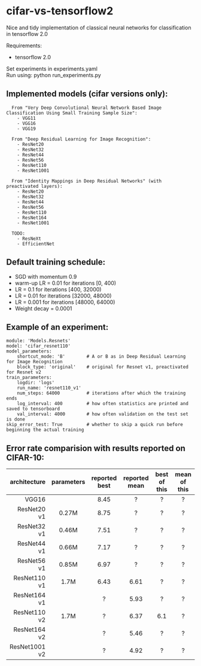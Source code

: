 # cifar-vs-tensorflow2
Nice and tidy implementation of classical neural networks for classification in tensorflow 2.0

Requirements:
- tensorflow 2.0

Set experiments in experiments.yaml \
Run using: python run_experiments.py

## Implemented models (cifar versions only):
```
  From "Very Deep Convolutional Neural Network Based Image Classification Using Small Training Sample Size":
    - VGG11
    - VGG16
    - VGG19

  From "Deep Residual Learning for Image Recognition":
    - ResNet20
    - ResNet32
    - ResNet44
    - ResNet56
    - ResNet110
    - ResNet1001

  From "Identity Mappings in Deep Residual Networks" (with preactivated layers):
    - ResNet20
    - ResNet32
    - ResNet44
    - ResNet56
    - ResNet110
    - ResNet164
    - ResNet1001
    
  TODO:
    - ResNeXt
    - EfficientNet
```

## Default training schedule:
- SGD with momentum 0.9
- warm-up LR = 0.01 for iterations [0, 400)
- LR = 0.1 for iterations [400, 32000)
- LR = 0.01 for iterations [32000, 48000)
- LR = 0.001 for iterations [48000, 64000)
- Weight decay = 0.0001

## Example of an experiment:
```
module: 'Models.Resnets'
model: 'cifar_resnet110'
model_parameters:
    shortcut_mode: 'B'        # A or B as in Deep Residual Learning for Image Recognition
    block_type: 'original'    # original for Resnet v1, preactivated for Resnet v2
train_parameters:
    logdir: 'logs'
    run_name: 'resnet110_v1'
    num_steps: 64000          # iterations after which the training ends
    log_interval: 400         # how often statistics are printed and saved to tensorboard
    val_interval: 4000        # how often validation on the test set is done
skip_error_test: True         # whether to skip a quick run before beginning the actual training
```


## Error rate comparision with results reported on CIFAR-10:

| architecture | parameters | reported best | reported mean | best of this | mean of this |
| ---: | :---: | :---: | :---: | :---: | :---: |
| VGG16 | | 8.45 | ? | ? | ? |
| ResNet20 v1 | 0.27M | 8.75 | ? | ? | ? |
| ResNet32 v1 | 0.46M | 7.51 | ? | ? | ? |
| ResNet44 v1 | 0.66M | 7.17 | ? | ? | ? |
| ResNet56 v1 | 0.85M | 6.97 | ? | ? | ? |
| ResNet110 v1 | 1.7M | 6.43 | 6.61 | ? | ? |
| ResNet164 v1 |  | ? | 5.93 | ? | ? |
| ResNet110 v2 | 1.7M | ? | 6.37 | 6.1 | ? |
| ResNet164 v2 | | ? | 5.46 | ? | ? |
| ResNet1001 v2 | | ? | 4.92 | ? | ? |
